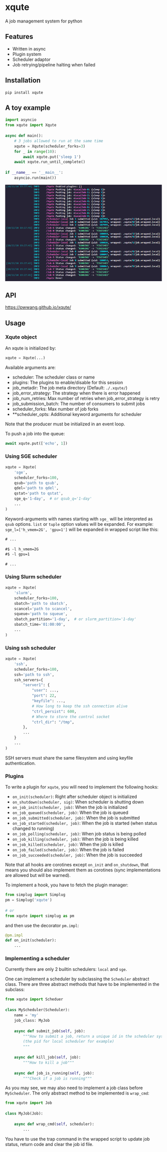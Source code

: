 # xqute

A job management system for python

## Features

- Written in async
- Plugin system
- Scheduler adaptor
- Job retrying/pipeline halting when failed

## Installation

```
pip install xqute
```

## A toy example
```python
import asyncio
from xqute import Xqute

async def main():
    # 3 jobs allowed to run at the same time
    xqute = Xqute(scheduler_forks=3)
    for _ in range(10):
        await xqute.put('sleep 1')
    await xqute.run_until_complete()

if __name__ == '__main__':
    asyncio.run(main())
```

![xqute](./xqute.png)


## API
https://pwwang.github.io/xqute/

## Usage

### Xqute object

An xqute is initialized by:
```python
xqute = Xqute(...)
```
Available arguments are:

- scheduler: The scheduler class or name
- plugins: The plugins to enable/disable for this session
- job_metadir: The job meta directory (Default: `./.xqute/`)
- job_error_strategy: The strategy when there is error happened
- job_num_retries: Max number of retries when job_error_strategy is retry
- job_submission_batch: The number of consumers to submit jobs
- scheduler_forks: Max number of job forks
- **scheduler_opts: Additional keyword arguments for scheduler

Note that the producer must be initialized in an event loop.

To push a job into the queue:
```python
await xqute.put(['echo', 1])
```

### Using SGE scheduler
```python
xqute = Xqute(
    'sge',
    scheduler_forks=100,
    qsub='path to qsub',
    qdel='path to qdel',
    qstat='path to qstat',
    sge_q='1-day',  # or qsub_q='1-day'
    ...
)
```
Keyword-arguments with names starting with `sge_` will be interpreted as `qsub` options. `list` or `tuple` option values will be expanded. For example:
`sge_l=['h_vmem=2G', 'gpu=1']` will be expanded in wrapped script like this:
```shell
# ...

#$ -l h_vmem=2G
#$ -l gpu=1

# ...
```


### Using Slurm scheduler

```python
xqute = Xqute(
    'slurm',
    scheduler_forks=100,
    sbatch='path to sbatch',
    scancel='path to scancel',
    squeue='path to squeue',
    sbatch_partition='1-day',  # or slurm_partition='1-day'
    sbatch_time='01:00:00',
    ...
)
```

### Using ssh scheduler

```python
xqute = Xqute(
    'ssh',
    scheduler_forks=100,
    ssh='path to ssh',
    ssh_servers={
        "server1": {
            "user": ...,
            "port": 22,
            "keyfile": ...,
            # How long to keep the ssh connection alive
            "ctrl_persist": 600,
            # Where to store the control socket
            "ctrl_dir": "/tmp",
        },
        ...
    }
    ...
)
```

SSH servers must share the same filesystem and using keyfile authentication.

### Plugins

To write a plugin for `xqute`, you will need to implement the following hooks:

- `on_init(scheduler)`: Right after scheduler object is initialized
- `on_shutdown(scheduler, sig)`: When scheduler is shutting down
- `on_job_init(scheduler, job)`: When the job is initialized
- `on_job_queued(scheduler, job)`: When the job is queued
- `on_job_submitted(scheduler, job)`: When the job is submitted
- `on_job_started(scheduler, job)`: When the job is started (when status changed to running)
- `on_job_polling(scheduler, job)`: When job status is being polled
- `on_job_killing(scheduler, job)`: When the job is being killed
- `on_job_killed(scheduler, job)`: When the job is killed
- `on_job_failed(scheduler, job)`: When the job is failed
- `on_job_succeeded(scheduler, job)`: When the job is succeeded

Note that all hooks are corotines except `on_init` and `on_shutdown`, that means you should also implement them as corotines (sync implementations are allowed but will be warned).

To implement a hook, you have to fetch the plugin manager:

```python
from simplug import Simplug
pm = Simplug('xqute')

# or
from xqute import simplug as pm
```

and then use the decorator `pm.impl`:

```python
@pm.impl
def on_init(scheduler):
    ...
```

### Implementing a scheduler

Currently there are only 2 builtin schedulers: `local` and `sge`.

One can implement a scheduler by subclassing the `Scheduler` abstract class. There are three abstract methods that have to be implemented in the subclass:

```python
from xqute import Scheduer

class MyScheduler(Scheduler):
    name = 'my'
    job_class: MyJob

    async def submit_job(self, job):
        """How to submit a job, return a unique id in the scheduler system
        (the pid for local scheduler for example)
        """

    async def kill_job(self, job):
        """How to kill a job"""

    async def job_is_running(self, job):
        """Check if a job is running"""
```

As you may see, we may also need to implement a job class before `MyScheduler`. The only abstract method to be implemented is `wrap_cmd`:
```python
from xqute import Job

class MyJob(Job):

    async def wrap_cmd(self, scheduler):
        ...
```

You have to use the trap command in the wrapped script to update job status, return code and clear the job id file.
